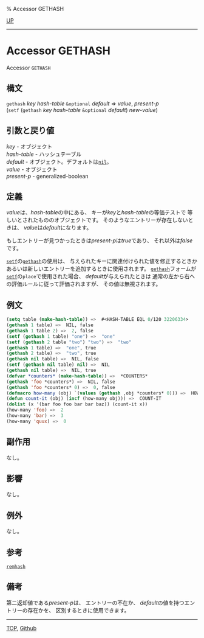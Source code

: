 % Accessor GETHASH

[UP](18.2.html)  

---

# Accessor **GETHASH**


Accessor `GETHASH`


## 構文

`gethash` *key* *hash-table* `&optional` *default* => *value*, *present-p*  
(`setf` (`gethash` *key* *hash-table* `&optional` *default*) *new-value*)


## 引数と戻り値

*key* - オブジェクト  
*hash-table* - ハッシュテーブル  
*default* - オブジェクト。デフォルトは[`nil`](5.3.nil-variable.html)。  
*value* - オブジェクト  
*present-p* - generalized-boolean


## 定義

*value*は、*hash-table*の中にある、
キーが*key*と*hash-table*の等価テストで
等しいとされたもののオブジェクトです。
そのようなエントリーが存在しないときは、
*value*は*default*になります。

もしエントリーが見つかったときは*present-p*は*true*であり、
それ以外は*false*です。

[`setf`](5.3.setf.html)の[`gethash`](18.2.gethash.html)の使用は、
与えられたキーに関連付けられた値を修正するときか
あるいは新しいエントリーを追加するときに使用されます。
[`gethash`](18.2.gethash.html)フォームが[`setf`](5.3.setf.html)の`place`で使用された場合、
*default*が与えられたときは
通常の左から右への評価ルールに従って評価されますが、
その値は無視されます。


## 例文

```lisp
(setq table (make-hash-table)) =>  #<HASH-TABLE EQL 0/120 32206334>
(gethash 1 table) =>  NIL, false
(gethash 1 table 2) =>  2, false
(setf (gethash 1 table) "one") =>  "one"
(setf (gethash 2 table "two") "two") =>  "two"
(gethash 1 table) =>  "one", true
(gethash 2 table) =>  "two", true
(gethash nil table) =>  NIL, false
(setf (gethash nil table) nil) =>  NIL 
(gethash nil table) =>  NIL, true
(defvar *counters* (make-hash-table)) =>  *COUNTERS*
(gethash 'foo *counters*) =>  NIL, false
(gethash 'foo *counters* 0) =>  0, false
(defmacro how-many (obj) `(values (gethash ,obj *counters* 0))) =>  HOW-MANY
(defun count-it (obj) (incf (how-many obj))) =>  COUNT-IT
(dolist (x '(bar foo foo bar bar baz)) (count-it x))
(how-many 'foo) =>  2
(how-many 'bar) =>  3
(how-many 'quux) =>  0
```


## 副作用

なし。


## 影響

なし。


## 例外

なし。


## 参考

[`remhash`](18.2.remhash.html)


## 備考

第二返却値である*present-p*は、
エントリーの不在か、
*default*の値を持つエントリーの存在かを、
区別するときに使用できます。


---
[TOP](index.html),  [Github](https://github.com/nptcl/npt-japanese)

